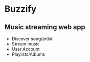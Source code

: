 # Buzzify
## Music streaming web app
- Discover song/artist
- Stream music
- User Account
- Playlists/Albums

